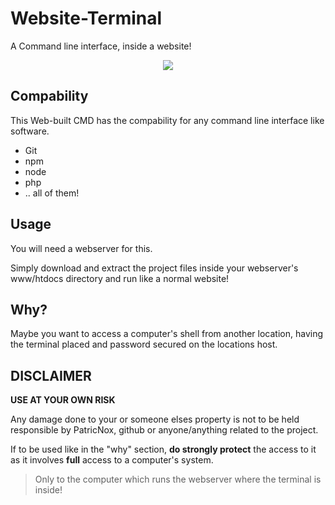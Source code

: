 # Website-Terminal
A Command line interface, inside a website!

<p align="center">
<img src="https://i.imgur.com/ccisFZ6.png"/>
</p>

## Compability
This Web-built CMD has the compability for any command line interface like software.

* Git
* npm
* node
* php
* .. all of them!

## Usage
You will need a webserver for this.

Simply download and extract the project files inside your webserver's www/htdocs directory and run like a normal website!

## Why?
Maybe you want to access a computer's shell from another location, having the terminal placed and password secured on the locations host. 

## DISCLAIMER
**USE AT YOUR OWN RISK**

Any damage done to your or someone elses property is not to be held responsible by PatricNox, github or anyone/anything related to the project. 

If to be used like in the "why" section, **do strongly protect** the access to it as it involves **full** access to a computer's system.
> Only to the computer which runs the webserver where the terminal is inside!
